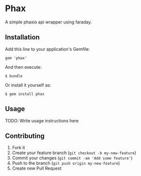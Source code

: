 # Phax

A simple phaxio api wrapper using faraday.

## Installation

Add this line to your application's Gemfile:

    gem 'phax'

And then execute:

    $ bundle

Or install it yourself as:

    $ gem install phax

## Usage

TODO: Write usage instructions here

## Contributing

1. Fork it
2. Create your feature branch (`git checkout -b my-new-feature`)
3. Commit your changes (`git commit -am 'Add some feature'`)
4. Push to the branch (`git push origin my-new-feature`)
5. Create new Pull Request

